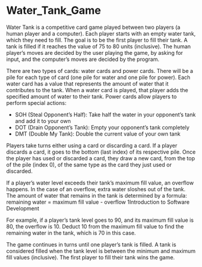 # Water_Tank_Game

Water Tank is a competitive card game played between two players (a human player and a computer). Each player starts with an empty water tank,
which they need to fill. The goal is to be the first player to fill their tank. A tank is filled if it
reaches the value of 75 to 80 units (inclusive). The human player’s moves are decided by the
user playing the game, by asking for input, and the computer’s moves are decided by the
program.

There are two types of cards: water cards and power cards. There will be a pile for each type
of card (one pile for water and one pile for power). Each water card has a value that represents
the amount of water that it contributes to the tank. When a water card is played, that player
adds the specified amount of water to their tank. Power cards allow players to perform special
actions:
* SOH (Steal Opponent’s Half): Take half the water in your opponent’s tank and add it to
your own
* DOT (Drain Opponent’s Tank): Empty your opponent’s tank completely
* DMT (Double My Tank): Double the current value of your own tank

Players take turns either using a card or discarding a card. If a player discards a card, it goes to
the bottom (last index) of its respective pile. Once the player has used or discarded a card, they
draw a new card, from the top of the pile (index 0), of the same type as the card they just used
or discarded.

If a player’s water level exceeds their tank’s maximum fill value, an overflow happens. In the
case of an overflow, extra water sloshes out of the tank. The amount of water that remains in
the tank is determined by a formula: remaining water = maximum fill value - overflow
1Introduction to Software Development

For example, if a player’s tank level goes to 90, and its maximum fill value is 80, the overflow
is 10. Deduct 10 from the maximum fill value to find the remaining water in the tank, which is
70 in this case.

The game continues in turns until one player’s tank is filled. A tank is considered filled when
the tank level is between the minimum and maximum fill values (inclusive). The first player to
fill their tank wins the game.
